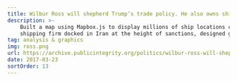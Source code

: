 ```yaml
---
title: Wilbur Ross will shepherd Trump’s trade policy. He also owns ships.
description: >-
    Built a map using Mapbox.js to display millions of ship locations collected by satellites, found a cabinet secretary's
    shipping firm docked in Iran at the height of sanctions, designed graphics for the resulting story.
tag: analysis & graphics
img: ross.png
url: https://archive.publicintegrity.org/politics/wilbur-ross-will-shepherd-trumps-trade-policy-should-he-also-own-a-shipping-firm/
date: 2017-03-23
sortOrder: 13
---
```

